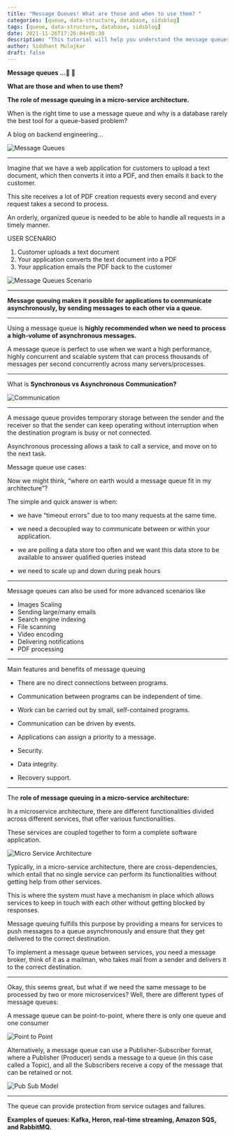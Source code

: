 ```yaml
---
title: "Message Queues! What are those and when to use them? "
categories: [queue, data-structure, database, sidsblog]
tags: [queue, data-structure, database, sidsblog]
date: 2021-11-26T17:26:04+05:30
description: "This tutorial will help you understand the message queues."
author: Siddhant Mulajkar
draft: false
---
```


**Message queues ...📨 📨**

**What are those and when to use them?**

**The role of message queuing in a micro-service architecture.**

When is the right time to use a message queue and why is a database rarely the best tool for a queue-based problem?

A blog on backend engineering...

![Message Queues](/images/messagequeue1.png)

--------------------------------------------------------------------------


Imagine that we have a web application for customers to upload a text document, which then converts it into a PDF, and then emails it back to the customer. 

This site receives a lot of PDF creation requests every second and every request takes a second to process. 


An orderly, organized queue is needed to be able to handle all requests in a timely manner.

USER SCENARIO
1. Customer uploads a text document
2. Your application converts the text document into a PDF
3. Your application emails the PDF back to the customer

![Message Queues Scenario](/images/messagequeue2.png)

--------------------------------------------------------------------------

**Message queuing makes it possible for applications to communicate asynchronously, by sending messages to each other via a queue.**

--------------------------------------------------------------------------

Using a message queue is **highly recommended when we need to process a high-volume of asynchronous messages.**

A message queue is perfect to use when we want a high performance, highly concurrent and scalable system that can process thousands of messages per second concurrently across many servers/processes.

--------------------------------------------------------------------------

What is **Synchronous vs Asynchronous Communication?**

![Communication](/images/messagequeue3.png)

--------------------------------------------------------------------------

A message queue provides temporary storage between the sender and the receiver so that the sender can keep operating without interruption when the destination program is busy or not connected.

Asynchronous processing allows a task to call a service, and move on to the next task.


Message queue use cases:

Now we might think, “where on earth would a message queue fit in my architecture”? 

The simple and quick answer is when:

- we have “timeout errors” due to too many requests at the same time.

- we need a decoupled way to communicate between or within your application.

- we are polling a data store too often and we want this data store to be available to answer qualified queries instead

- we need to scale up and down during peak hours

--------------------------------------------------------------------------

Message queues can also be used for more advanced scenarios like

- Images Scaling
- Sending large/many emails
- Search engine indexing
- File scanning
- Video encoding
- Delivering notifications
- PDF processing

--------------------------------------------------------------------------

Main features and benefits of message queuing

- There are no direct connections between programs.

- Communication between programs can be independent of time.

- Work can be carried out by small, self-contained programs.

- Communication can be driven by events.

- Applications can assign a priority to a message.

- Security.

- Data integrity.

- Recovery support.

--------------------------------------------------------------------------


The **role of message queuing in a micro-service architecture:**

In a microservice architecture, there are different functionalities divided across different services, that offer various functionalities. 

These services are coupled together to form a complete software application.

![Micro Service Architecture](/images/messagequeue4.png)


Typically, in a micro-service architecture, there are cross-dependencies, which entail that no single service can perform its functionalities without getting help from other services. 


This is where the system must have a mechanism in place which allows services to keep in touch with each other without getting blocked by responses.


Message queuing fulfills this purpose by providing a means for services to push messages to a queue asynchronously and ensure that they get delivered to the correct destination.


To implement a message queue between services, you need a message broker, think of it as a mailman, who takes mail from a sender and delivers it to the correct destination.

--------------------------------------------------------------------------

Okay, this seems great, but what if we need the same message to be processed by two or more microservices? Well, there are different types of message queues:

A message queue can be point-to-point, where there is only one queue and one consumer

![Point to Point](/images/messagequeue8.png)


Alternatively, a message queue can use a Publisher-Subscriber format, where a Publisher (Producer) sends a message to a queue (in this case called a Topic), and all the Subscribers receive a copy of the message that can be retained or not.

![Pub Sub Model](/images/messagequeue7.png)


--------------------------------------------------------------------------

The queue can provide protection from service outages and failures.

**Examples of queues: Kafka, Heron, real-time streaming, Amazon SQS, and RabbitMQ.**
